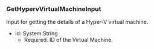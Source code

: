 ### GetHypervVirtualMachineInput
Input for getting the details of a Hyper-V virtual machine.

- id: System.String
  - Required. ID of the Virtual Machine.
